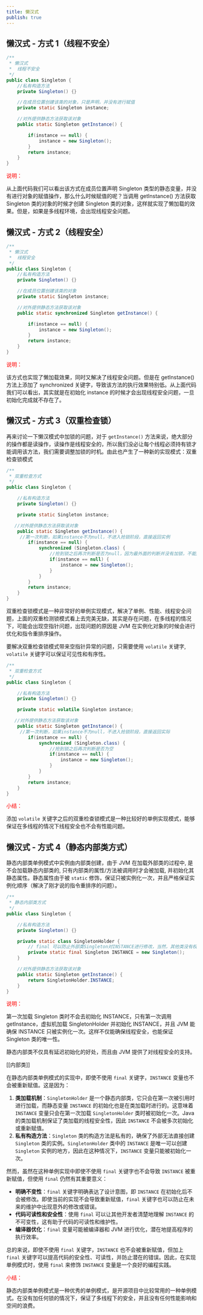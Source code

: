 ```yaml
---
title: 懒汉式
publish: true
---
```


## 懒汉式 - 方式 1（线程不安全）

   ```java
   /**
    * 懒汉式
    *  线程不安全
    */
   public class Singleton {
       //私有构造方法
       private Singleton() {}
   
       //在成员位置创建该类的对象，只是声明，并没有进行赋值
       private static Singleton instance;
   
       //对外提供静态方法获取该对象
       public static Singleton getInstance() {
   
           if(instance == null) {
               instance = new Singleton();
           }
           return instance;
       }
   }
   ```

   <font color='red'>说明：</font>

从上面代码我们可以看出该方式在成员位置声明 Singleton 类型的静态变量，并没有进行对象的赋值操作，那么什么时候赋值的呢？当调用 getInstance() 方法获取 Singleton 类的对象的时候才创建 Singleton 类的对象，这样就实现了懒加载的效果。但是，如果是多线程环境，会出现线程安全问题。

## 懒汉式 - 方式 2（线程安全）

   ```java
   /**
    * 懒汉式
    *  线程安全
    */
   public class Singleton {
       //私有构造方法
       private Singleton() {}
   
       //在成员位置创建该类的对象
       private static Singleton instance;
   
       //对外提供静态方法获取该对象
       public static synchronized Singleton getInstance() {
   
           if(instance == null) {
               instance = new Singleton();
           }
           return instance;
       }
   }
   ```

   <font color='red'>说明：</font>

该方式也实现了懒加载效果，同时又解决了线程安全问题。但是在 getInstance() 方法上添加了 synchronized 关键字，导致该方法的执行效果特别低。从上面代码我们可以看出，其实就是在初始化 instance 的时候才会出现线程安全问题，一旦初始化完成就不存在了。

## 懒汉式 - 方式 3（双重检查锁）

再来讨论一下懒汉模式中加锁的问题，对于 `getInstance()` 方法来说，绝大部分的操作都是读操作，读操作是线程安全的，所以我们没必让每个线程必须持有锁才能调用该方法，我们需要调整加锁的时机。由此也产生了一种新的实现模式：双重检查锁模式

   ```java
   /**
    * 双重检查方式
    */
   public class Singleton { 
   
       //私有构造方法
       private Singleton() {}
   
       private static Singleton instance;
   
      //对外提供静态方法获取该对象
       public static Singleton getInstance() {
   		//第一次判断，如果instance不为null，不进入抢锁阶段，直接返回实例
           if(instance == null) {
               synchronized (Singleton.class) {
                   //抢到锁之后再次判断是否为null，因为最外面的判断并没有加锁，不能阻止多个线程都来到这里。
                   if(instance == null) {
                       instance = new Singleton();
                   }
               }
           }
           return instance;
       }
   }
   ```

双重检查锁模式是一种非常好的单例实现模式，解决了单例、性能、线程安全问题，上面的双重检测锁模式看上去完美无缺，其实是存在问题，在多线程的情况下，可能会出现空指针问题，出现问题的原因是 JVM 在实例化对象的时候会进行优化和指令重排序操作。

要解决双重检查锁模式带来空指针异常的问题，只需要使用 `volatile` 关键字, `volatile` 关键字可以保证可见性和有序性。

   ```java
   /**
    * 双重检查方式
    */
   public class Singleton {
   
       //私有构造方法
       private Singleton() {}
   
       private static volatile Singleton instance;
   
      //对外提供静态方法获取该对象
       public static Singleton getInstance() {
   		//第一次判断，如果instance不为null，不进入抢锁阶段，直接返回实际
           if(instance == null) {
               synchronized (Singleton.class) {
                   //抢到锁之后再次判断是否为空
                   if(instance == null) {
                       instance = new Singleton();
                   }
               }
           }
           return instance;
       }
   }
   ```

   <font color="red">小结：</font>

添加 `volatile` 关键字之后的双重检查锁模式是一种比较好的单例实现模式，能够保证在多线程的情况下线程安全也不会有性能问题。

## 懒汉式 - 方式 4（静态内部类方式）

   静态内部类单例模式中实例由内部类创建，由于 JVM 在加载外部类的过程中, 是不会加载静态内部类的, 只有内部类的属性/方法被调用时才会被加载, 并初始化其静态属性。静态属性由于被 `static` 修饰，保证只被实例化一次，并且严格保证实例化顺序（解决了刚才说的指令重排序的问题）。

   ```java
   /**
    * 静态内部类方式
    */
   public class Singleton {
   
       //私有构造方法
       private Singleton() {}
   
       private static class SingletonHolder {
	       // final 可以防止外部类Singleton对INSTANCE进行修改，当然，其他类没有权限进行修改。
           private static final Singleton INSTANCE = new Singleton();
       }
   
       //对外提供静态方法获取该对象
       public static Singleton getInstance() {
           return SingletonHolder.INSTANCE;
       }
   }
   ```

   <font color='red'>说明：</font>

第一次加载 Singleton 类时不会去初始化 INSTANCE，只有第一次调用 getInstance，虚拟机加载 SingletonHolder 并初始化 INSTANCE，并且 JVM 能确保 INSTANCE 只被实例化一次。这样不仅能确保线程安全，也能保证 Singleton 类的唯一性。

静态内部类不仅具有延迟初始化的好处，而且由 JVM 提供了对线程安全的支持。

[[内部类]]

在静态内部类单例模式的实现中，即使不使用 `final` 关键字，`INSTANCE` 变量也不会被重新赋值。这是因为：

1. **类加载机制**：`SingletonHolder` 是一个静态内部类，它只会在第一次被引用时进行加载，而静态变量 `INSTANCE` 的初始化也是在类加载时进行的。这意味着 `INSTANCE` 变量只会在第一次加载 `SingletonHolder` 类时被初始化一次。Java 的类加载机制保证了类加载的线程安全性，因此 `INSTANCE` 不会被多次初始化或重新赋值。
2. **私有构造方法**：`Singleton` 类的构造方法是私有的，确保了外部无法直接创建 `Singleton` 类的实例。`SingletonHolder` 类中的 `INSTANCE` 是唯一可以创建 `Singleton` 实例的地方，因此在这种情况下，`INSTANCE` 变量只能被初始化一次。

然而，虽然在这种单例实现中即使不使用 `final` 关键字也不会导致 `INSTANCE` 被重新赋值，但使用 `final` 仍然有其重要意义：

- **明确不变性**：`final` 关键字明确表达了设计意图，即 `INSTANCE` 在初始化后不会被修改。即使当前的实现不会导致重新赋值，`final` 关键字也可以防止在未来的维护中出现意外的修改或错误。
- **代码可读性和安全性**：使用 `final` 可以让其他开发者清楚地理解 `INSTANCE` 的不可变性，这有助于代码的可读性和维护性。
- **编译器优化**：`final` 变量可能被编译器和 JVM 进行优化，潜在地提高程序的执行效率。

总的来说，即使不使用 `final` 关键字，`INSTANCE` 也不会被重新赋值，但加上 `final` 关键字可以提高代码的安全性、可读性，并防止潜在的错误。因此，在实现单例模式时，使用 `final` 来修饰 `INSTANCE` 变量是一个良好的编程实践。

   <font color="red">小结：</font>

静态内部类单例模式是一种优秀的单例模式，是开源项目中比较常用的一种单例模式。在没有加任何锁的情况下，保证了多线程下的安全，并且没有任何性能影响和空间的浪费。
